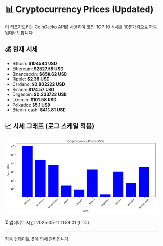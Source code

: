 
# 📊 Cryptocurrency Prices (Updated)

이 리포지토리는 CoinGecko API를 사용하여 코인 TOP 10 시세를 10분가격으로 자동 업데이트합니다.

## 💰 현재 시세
- Bitcoin: **$104584 USD**
- Ethereum: **$2527.58 USD**
- Binancecoin: **$658.62 USD**
- Ripple: **$2.38 USD**
- Cardano: **$0.802222 USD**
- Solana: **$174.57 USD**
- Dogecoin: **$0.233722 USD**
- Litecoin: **$101.58 USD**
- Polkadot: **$5.1 USD**
- Bitcoin-cash: **$413.81 USD**

## 📈 시세 그래프 (로그 스케일 적용)
![Crypto Prices](crypto_prices.png)

⏳ 업데이트 시간: 2025-05-11 11:59:01 (UTC)

---
자동 업데이트 봇에 의해 관리됩니다.

